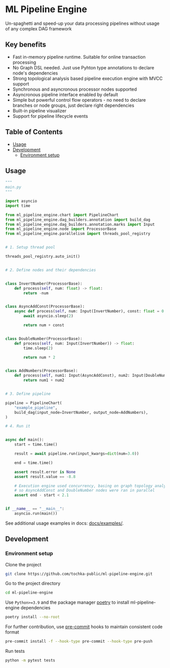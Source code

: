 # ML Pipeline Engine

Un-spaghetti and speed-up your data processing pipelines without usage of any complex DAG framework

## Key benefits

- Fast in-memory pipeline runtime. Suitable for online transaction processing
- No Graph DSL needed. Just use Pyhton type annotations to declare node's dependencies
- Strong topological analysis based pipeline execution engine with MVCC support
- Synchronous and asyncronous processor nodes supported
- Asyncronous pipeline interface enabled by default
- Simple but powerful control flow operators - no need to declare branches or node groups, just declare right dependencies
- Built-in pipeline visualizer
- Support for pipeline lifecycle events

## Table of Contents

- [Usage](#usage)
- [Development](#development)
    - [Environment setup](#environment-setup)


## Usage

```python
"""
main.py
"""

import asyncio
import time

from ml_pipeline_engine.chart import PipelineChart
from ml_pipeline_engine.dag_builders.annotation import build_dag
from ml_pipeline_engine.dag_builders.annotation.marks import Input
from ml_pipeline_engine.node import ProcessorBase
from ml_pipeline_engine.parallelism import threads_pool_registry


# 1. Setup thread pool

threads_pool_registry.auto_init()


# 2. Define nodes and their dependencies


class InvertNumber(ProcessorBase):
    def process(self, num: float) -> float:
        return -num


class AsyncAddConst(ProcessorBase):
    async def process(self, num: Input(InvertNumber), const: float = 0.2) -> float:
        await asyncio.sleep(2)

        return num + const


class DoubleNumber(ProcessorBase):
    def process(self, num: Input(InvertNumber)) -> float:
        time.sleep(2)

        return num * 2


class AddNumbers(ProcessorBase):
    def process(self, num1: Input(AsyncAddConst), num2: Input(DoubleNumber)) -> float:
        return num1 + num2


# 3. Define pipeline

pipeline = PipelineChart(
    "example_pipeline",
    build_dag(input_node=InvertNumber, output_node=AddNumbers),
)

# 4. Run it


async def main():
    start = time.time()

    result = await pipeline.run(input_kwargs=dict(num=3.0))

    end = time.time()

    assert result.error is None
    assert result.value == -8.8

    # Execution engine used concurrency, basing on graph topology analysis,
    # so AsyncAddConst and DoubleNumber nodes were ran in parallel
    assert end - start < 2.1


if __name__ == "__main__":
    asyncio.run(main())
```

See additional usage examples in docs: [docs/examples/](docs/examples/).

## Development

### Environment setup

Clone the project
```bash
git clone https://github.com/tochka-public/ml-pipeline-engine.git
```

Go to the project directory

```bash
cd ml-pipeline-engine
```

Use `Python>=3.9` and the package manager [poetry](https://python-poetry.org/docs/#installing-manually) to install ml-pipeline-engine dependencies

```bash
poetry install --no-root
```

For further contribution, use [pre-commit](https://pre-commit.com/#intro) hooks to maintain consistent code format

```bash
pre-commit install -f --hook-type pre-commit --hook-type pre-push
```

Run tests
```bash
python -m pytest tests
```
